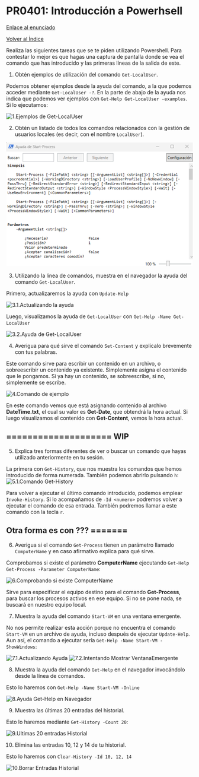 # PR0401: Introducción a Powerhsell

[Enlace al enunciado](https://github.com/vgonzalez165/apuntes_aso/blob/main/ut04/practicas/pr0401_introducci%C3%B3n_powershell.md)

[Volver al Índice](../../index.md)

Realiza las siguientes tareas que se te piden utilizando Powershell. Para contestar lo mejor es que hagas una captura de pantalla donde se vea el comando que has introducido y las primeras líneas de la salida de este.

1. Obtén ejemplos de utilización del comando `Get-LocalUser`.

Podemos obtener ejemplos desde la ayuda del comando, a la que podemos acceder mediante `Get-LocalUser -?`. En la parte de abajo de la ayuda nos indica que podemos ver ejemplos con `Get-Help Get-LocalUser -examples`. Si lo ejecutamos:

![1.Ejemplos de Get-LocalUser](image-3.png)

2. Obtén un listado de todos los comandos relacionados con la gestión de usuarios locales (es decir, con el nombre `LocalUser`).

![2.Lista de comandos de LocalUser](image.png)

3. Utilizando la línea de comandos, muestra en el navegador la ayuda del comando `Get-LocalUser`.

Primero, actualizaremos la ayuda con `Update-Help`

![3.1.Actualizando la ayuda](image-1.png)

Luego, visualizamos la ayuda de `Get-LocalUser` con `Get-Help -Name Get-LocalUser`

![3.2.Ayuda de Get-LocalUser](image-2.png)

4. Averigua para qué sirve el comando `Set-Content` y explícalo brevemente con tus palabras.

Este comando sirve para escribir un contenido en un archivo, o sobreescribir un contenido ya existente. Simplemente asigna el contenido que le pongamos. Si ya hay un contenido, se sobreescribe, si no, simplemente se escribe.

![4.Comando de ejemplo](image-4.png)

En este comando vemos que está asignando contenido al archivo **DateTime.txt**, el cual su valor es **Get-Date**, que obtendrá la hora actual. Si luego visualizamos el contenido con **Get-Content**, vemos la hora actual.

## ==================== WIP

5. Explica tres formas diferentes de ver o buscar un comando que hayas utilizado anteriormente en tu sesión.

La primera con `Get-History`, que nos muestra los comandos que hemos introducido de forma numerada. También podemos abrirlo pulsando `h`:
![5.1.Comando Get-History](image-5.png)

Para volver a ejecutar el último comando introducido, podemos emplear `Invoke-History`. Si lo acompañamos de `-Id <numero>` podremos volver a ejecutar el comando de esa entrada. También podremos llamar a este comando con la tecla `r`.

## Otra forma es con ??? =======

6. Averigua si el comando `Get-Process` tienen un parámetro llamado `ComputerName` y en caso afirmativo explica para qué sirve.

Comprobamos si existe el parámetro **ComputerName** ejecutando `Get-Help Get-Process -Parameter ComputerName`:

![6.Comprobando si existe ComputerName](image-6.png)

Sirve para especificar el equipo destino para el comando **Get-Process**, para buscar los procesos activos en ese equipo. Si no se pone nada, se buscará en nuestro equipo local.

7. Muestra la ayuda del comando `Start-VM` en una ventana emergente.

No nos permite realizar esta acción porque no encuentra el comando `Start-VM` en un archivo de ayuda, incluso después de ejecutar `Update-Help`. Aun así, el comando a ejecutar sería `Get-Help -Name Start-VM -ShowWindows`:

![7.1.Actualizando Ayuda](image-13.png)
![7.2.Intentando Mostrar VentanaEmergente](image-11.png)

8. Muestra la ayuda del comando `Get-Help` en el navegador invocándolo desde la línea de comandos.

Esto lo haremos con `Get-Help -Name Start-VM -Online`

![8.Ayuda Get-Help en Navegador](image-12.png)

9.  Muestra las últimas 20 entradas del historial.

Esto lo haremos mediante `Get-History -Count 20`:

![9.Ultimas 20 entradas Historial](image-8.png)

10. Elimina las entradas 10, 12 y 14 de tu historial.

Esto lo haremos con `Clear-History -Id 10, 12, 14`

![10.Borrar Entradas Historial](image-9.png)